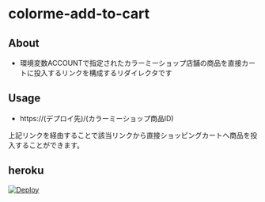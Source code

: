 # colorme-add-to-cart
## About
- 環境変数ACCOUNTで指定されたカラーミーショップ店舗の商品を直接カートに投入するリンクを構成するリダイレクタです

## Usage
- https://(デプロイ先)/(カラーミーショップ商品ID)

上記リンクを経由することで該当リンクから直接ショッピングカートへ商品を投入することができます。

## heroku
[![Deploy](https://www.herokucdn.com/deploy/button.svg)](https://heroku.com/deploy?template=https://github.com/hideack/colorme-add-to-cart)
